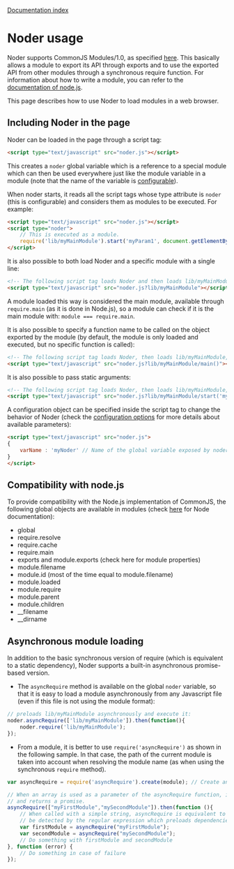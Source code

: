 [Documentation index](index.md)

# Noder usage

Noder supports CommonJS Modules/1.0, as specified [here](http://www.commonjs.org/specs/modules/1.0/).
This basically allows a module to export its API through exports and to use the exported API from other modules through
a synchronous require function. For information about how to write a module, you can refer to the
[documentation of node.js](http://nodejs.org/docs/latest/api/modules.html).

This page describes how to use Noder to load modules in a web browser.

## Including Noder in the page

Noder can be loaded in the page through a script tag:

```html
<script type="text/javascript" src="noder.js"></script>
```

This creates a ``noder`` global variable which is a reference to a special module which can then be used everywhere just
like the module variable in a module (note that the name of the variable is [configurable](configuration.md)).

When noder starts, it reads all the script tags whose type attribute is ``noder`` (this is configurable) and considers
them as modules to be executed. For example:

```html
<script type="text/javascript" src="noder.js"></script>
<script type="noder">
    // This is executed as a module.
    require('lib/myMainModule').start('myParam1', document.getElementById('myItem'));
</script>
```

It is also possible to both load Noder and a specific module with a single line:

```html
<!-- The following script tag loads Noder and then loads lib/myMainModule -->
<script type="text/javascript" src="noder.js?lib/myMainModule"></script>
```

A module loaded this way is considered the main module, available through ``require.main`` (as it is done in Node.js), so
a module can check if it is the main module with: ``module === require.main``.

It is also possible to specify a function name to be called on the object exported by the module (by default, the module
is only loaded and executed, but no specific function is called):

```html
<!-- The following script tag loads Noder, then loads lib/myMainModule, and executes its main() function -->
<script type="text/javascript" src="noder.js?lib/myMainModule/main()"></script>
```

It is also possible to pass static arguments:

```html
<!-- The following script tag loads Noder, then loads lib/myMainModule, and executes its start function with the provided parameters -->
<script type="text/javascript" src="noder.js?lib/myMainModule/start('myParam1',document.getElementById('myItem'))"></script>
```

A configuration object can be specified inside the script tag to change the behavior of Noder
(check the [configuration options](configuration.md) for more details about available parameters):

```html
<script type="text/javascript" src="noder.js">
{
    varName : 'myNoder' // Name of the global variable exposed by noder, the default is "noder"
}
</script>
```

## Compatibility with node.js

To provide compatibility with the Node.js implementation of CommonJS, the following global objects are available in modules
(check [here](http://nodejs.org/api/globals.html) for Node documentation):

* global
* require.resolve
* require.cache
* require.main
* exports and module.exports (check here for module properties)
* module.filename
* module.id (most of the time equal to module.filename)
* module.loaded
* module.require
* module.parent
* module.children
* __filename
* __dirname


## Asynchronous module loading

In addition to the basic synchronous version of require (which is equivalent to a static dependency), Noder supports
a built-in asynchronous promise-based version.

* The ``asyncRequire`` method is available on the global ``noder`` variable, so that it is easy to load
a module asynchronously from any Javascript file (even if this file is not using the module format):

```js
// preloads lib/myMainModule asynchronously and execute it:
noder.asyncRequire(['lib/myMainModule']).then(function(){
    noder.require('lib/myMainModule');
});
```

* From a module, it is better to use ``require('asyncRequire')`` as shown in the following sample.
In that case, the path of the current module is taken into account when resolving the module name (as when using
the synchronous ``require`` method).

```js
var asyncRequire = require('asyncRequire').create(module); // Create an asyncRequire function for this module.

// When an array is used as a parameter of the asyncRequire function, it preloads the corresponding modules
// and returns a promise.
asyncRequire(["myFirstModule","mySecondModule"]).then(function (){
    // When called with a simple string, asyncRequire is equivalent to require (except that it will not
    // be detected by the regular expression which preloads dependencies statically).
    var firstModule = asyncRequire("myFirstModule");
    var secondModule = asyncRequire("mySecondModule");
    // Do something with firstModule and secondModule
}, function (error) {
    // Do something in case of failure
});
```
